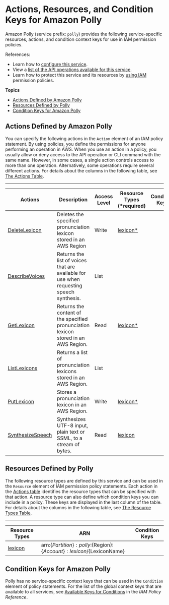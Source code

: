 # Actions, Resources, and Condition Keys for Amazon Polly<a name="list_amazonpolly"></a>

Amazon Polly \(service prefix: `polly`\) provides the following service\-specific resources, actions, and condition context keys for use in IAM permission policies\.

References:
+ Learn how to [configure this service](http://docs.aws.amazon.com/polly/latest/dg/)\.
+ View a [list of the API operations available for this service](http://docs.aws.amazon.com/polly/latest/dg/)\.
+ Learn how to protect this service and its resources by [using IAM](http://docs.aws.amazon.com/polly/latest/dg/authentication-and-access-control.html) permission policies\.

**Topics**
+ [Actions Defined by Amazon Polly](#amazonpolly-actions-as-permissions)
+ [Resources Defined by Polly](#amazonpolly-resources-for-iam-policies)
+ [Condition Keys for Amazon Polly](#amazonpolly-policy-keys)

## Actions Defined by Amazon Polly<a name="amazonpolly-actions-as-permissions"></a>

You can specify the following actions in the `Action` element of an IAM policy statement\. By using policies, you define the permissions for anyone performing an operation in AWS\. When you use an action in a policy, you usually allow or deny access to the API operation or CLI command with the same name\. However, in some cases, a single action controls access to more than one operation\. Alternatively, some operations require several different actions\. For details about the columns in the following table, see [The Actions Table](reference_policies_actions-resources-contextkeys.md#actions_table)\.


****  

| Actions | Description | Access Level | Resource Types \(\*required\) | Condition Keys | Dependent Actions | 
| --- | --- | --- | --- | --- | --- | 
| [DeleteLexicon](http://docs.aws.amazon.com/polly/latest/dg/API_DeleteLexicon.html) | Deletes the specified pronunciation lexicon stored in an AWS Region | Write | [lexicon\*](#amazonpolly-lexicon)  |  |  | 
| [DescribeVoices](http://docs.aws.amazon.com/polly/latest/dg/API_DescribeVoices.html) | Returns the list of voices that are available for use when requesting speech synthesis\. | List |  |  |  | 
| [GetLexicon](http://docs.aws.amazon.com/polly/latest/dg/API_GetLexicon.html) | Returns the content of the specified pronunciation lexicon stored in an AWS Region\. | Read | [lexicon\*](#amazonpolly-lexicon)  |  |  | 
| [ListLexicons](http://docs.aws.amazon.com/polly/latest/dg/API_ListLexicons.html) | Returns a list of pronunciation lexicons stored in an AWS Region\. | List |  |  |  | 
| [PutLexicon](http://docs.aws.amazon.com/polly/latest/dg/API_PutLexicon.html) | Stores a pronunciation lexicon in an AWS Region\. | Write | [lexicon\*](#amazonpolly-lexicon)  |  |  | 
| [SynthesizeSpeech](http://docs.aws.amazon.com/polly/latest/dg/API_SynthesizeSpeech.html) | Synthesizes UTF\-8 input, plain text or SSML, to a stream of bytes\. | Read | [lexicon](#amazonpolly-lexicon)  |  |  | 

## Resources Defined by Polly<a name="amazonpolly-resources-for-iam-policies"></a>

The following resource types are defined by this service and can be used in the `Resource` element of IAM permission policy statements\. Each action in the [Actions table](#amazonpolly-actions-as-permissions) identifies the resource types that can be specified with that action\. A resource type can also define which condition keys you can include in a policy\. These keys are displayed in the last column of the table\. For details about the columns in the following table, see [The Resource Types Table](reference_policies_actions-resources-contextkeys.md#resources_table)\.


****  

| Resource Types | ARN | Condition Keys | 
| --- | --- | --- | 
| [lexicon](http://docs.aws.amazon.com/polly/latest/dg/managing-lexicons.html) | arn:$\{Partition\}:polly:$\{Region\}:$\{Account\}:lexicon/$\{LexiconName\} |  | 

## Condition Keys for Amazon Polly<a name="amazonpolly-policy-keys"></a>

Polly has no service\-specific context keys that can be used in the `Condition` element of policy statements\. For the list of the global context keys that are available to all services, see [Available Keys for Conditions](http://docs.aws.amazon.com/IAM/latest/UserGuide/reference_policies_condition-keys.html#AvailableKeys) in the *IAM Policy Reference*\.